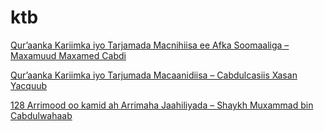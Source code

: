 # ktb

[Qur’aanka Kariimka iyo Tarjamada Macnihiisa ee Afka Soomaaliga – Maxamuud Maxamed Cabdi](so/Qur%E2%80%99aanka%20Kariimka%20iyo%20Tarjamada%20Macnihiisa%20ee%20Afka%20Soomaaliga%20%E2%80%93%20Maxamuud%20Maxamed%20Cabdi.md)

[Qur’aanka Kariimka iyo Tarjumada Macaanidiisa – Cabdulcasiis Xasan Yacquub](so/Qur%E2%80%99aanka%20Kariimka%20iyo%20Tarjumada%20Macaanidiisa%20%E2%80%93%20Cabdulcasiis%20Xasan%20Yacquub.md)

[128 Arrimood oo kamid ah Arrimaha Jaahiliyada – Shaykh Muxammad bin Cabdulwahaab](so/128%20Arrimood%20oo%20kamid%20ah%20Arrimaha%20Jaahiliyada%20%E2%80%93%20Shaykh%20Muxammad%20bin%20Cabdulwahaab.md)
